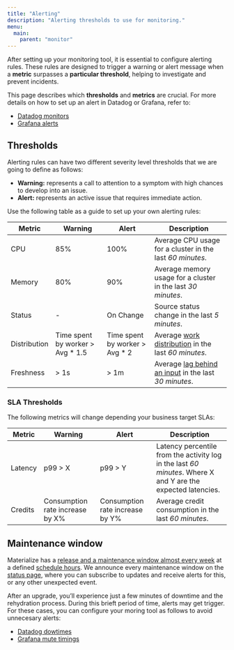 ```yaml
---
title: "Alerting"
description: "Alerting thresholds to use for monitoring."
menu:
  main:
    parent: "monitor"
---
```


After setting up your monitoring tool, it is essential to configure alerting rules.
These rules are designed to trigger a warning or alert message
when a **metric** surpasses a **particular threshold**, helping to investigate
and prevent incidents.

This page describes which **thresholds** and **metrics** are crucial.
For more details on how to set up an alert in Datadog or Grafana, refer to:

 * [Datadog monitors](https://docs.datadoghq.com/monitors/)
 * [Grafana alerts](https://grafana.com/docs/grafana/latest/alerting/fundamentals/)

## Thresholds

Alerting rules can have two different severity level thresholds that we are going to define as follows:
 * **Warning:** represents a call to attention to a symptom with high chances to develop into an issue.
 * **Alert:** represents an active issue that requires immediate action.

Use the following table as a guide to set up your own alerting rules:

Metric | Warning | Alert | Description
-- | -- | -- | --
CPU | 85% | 100% | Average CPU usage for a cluster in the last *60 minutes*.
Memory | 80% | 90% | Average memory usage for a cluster in the last *30 minutes*.
Status | - | On Change | Source status change in the last *5 minutes*.
Distribution | Time spent by worker > Avg * 1.5 | Time spent by worker > Avg * 2 | Average [work distribution](https://materialize.com/docs/manage/troubleshooting/#is-work-distributed-equally-across-workers) in the last *60 minutes*.
Freshness | > 1s | > 1m | Average [lag behind an input](https://materialize.com/docs/sql/system-catalog/mz_internal/#mz_materialization_lag) in the last *30 minutes*.

### SLA Thresholds

The following metrics will change depending your business target SLAs:

Metric | Warning | Alert | Description
-- | -- | -- | --
Latency | p99 > X | p99 > Y | Latency percentile from the activity log in the last *60 minutes*. Where X and Y are the expected latencies.
Credits | Consumption rate increase by X% | Consumption rate increase by Y% | Average credit consumption in the last *60 minutes*.

## Maintenance window

Materialize has a [release and a maintenance window almost every week](https://materialize.com/docs/releases/) at a defined [schedule hours](https://materialize.com/docs/releases/#schedule). We announce every maintenance window on the [status page](https://status.materialize.com/), where you can subscribe to updates and receive alerts for this, or any other unexpected event.

After an upgrade, you’ll experience just a few minutes of downtime and the rehydration process. During this brieft period of time, alerts may get trigger. For these cases, you can configure your moring tool as follows to avoid unnecesary alerts:

* [Datadog dowtimes](https://docs.datadoghq.com/monitors/downtimes/)
* [Grafana mute timings](https://grafana.com/docs/grafana/latest/alerting/manage-notifications/mute-timings/)

